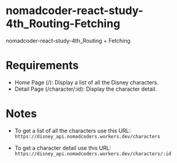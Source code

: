 # nomadcoder-react-study-4th_Routing-Fetching

nomadcoder-react-study-4th_Routing + Fetching

# Requirements

-   Home Page (/): Display a list of all the Disney characters.
-   Detail Page (/character/:id): Display the character detail.

# Notes

-   To get a list of all the characters use this URL: `https://disney_api.nomadcoders.workers.dev/characters`

-   To get a character detail use this URL: `https://disney_api.nomadcoders.workers.dev/characters/:id`
